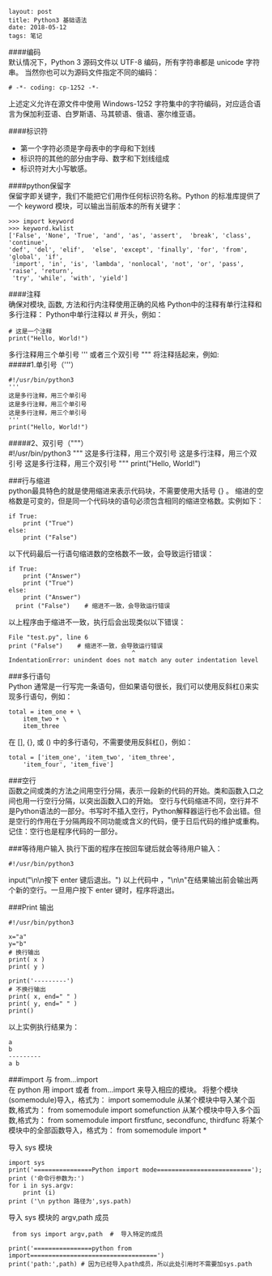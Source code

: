 ```
layout: post
title: Python3 基础语法
date: 2018-05-12
tags: 笔记
```  
####编码  
默认情况下，Python 3 源码文件以 UTF-8 编码，所有字符串都是 unicode 字符串。 当然你也可以为源码文件指定不同的编码：  
	
	# -*- coding: cp-1252 -*-  
	
 
上述定义允许在源文件中使用 Windows-1252 字符集中的字符编码，对应适合语言为保加利亚语、白罗斯语、马其顿语、俄语、塞尔维亚语。  

####标识符 

- 第一个字符必须是字母表中的字母和下划线  
- 标识符的其他的部分由字母、数字和下划线组成  
- 标识符对大小写敏感。  

####python保留字  
保留字即关键字，我们不能把它们用作任何标识符名称。Python 的标准库提供了一个 keyword 模块，可以输出当前版本的所有关键字：   

	>>> import keyword
	>>> keyword.kwlist
	['False', 'None', 'True', 'and', 'as', 'assert',  'break', 'class', 'continue',   
	'def', 'del', 'elif',  'else', 'except', 'finally', 'for', 'from', 'global', 'if',  
	 'import', 'in', 'is', 'lambda', 'nonlocal', 'not', 'or', 'pass', 'raise', 'return',   
	 'try', 'while', 'with', 'yield']  
	
####注释  
确保对模块, 函数, 方法和行内注释使用正确的风格
Python中的注释有单行注释和多行注释：
Python中单行注释以 # 开头，例如： 

	# 这是一个注释
	print("Hello, World!")   
	
多行注释用三个单引号 ''' 或者三个双引号 """ 将注释括起来，例如:  
#####1.单引号（'''）  

	#!/usr/bin/python3 
	'''
	这是多行注释，用三个单引号
	这是多行注释，用三个单引号 
	这是多行注释，用三个单引号
	'''
	print("Hello, World!")   
	
#####2、双引号（"""）  
	#!/usr/bin/python3 
	"""
	这是多行注释，用三个双引号
	这是多行注释，用三个双引号 
	这是多行注释，用三个双引号
	"""
	print("Hello, World!")   
	
###行与缩进  
python最具特色的就是使用缩进来表示代码块，不需要使用大括号 {} 。
缩进的空格数是可变的，但是同一个代码块的语句必须包含相同的缩进空格数。实例如下：  

	if True:
    	print ("True")
	else:
    	print ("False")   
    	
 以下代码最后一行语句缩进数的空格数不一致，会导致运行错误：  
 
 	if True:
    	print ("Answer")
    	print ("True")
	else:
    	print ("Answer")
  	  print ("False")    # 缩进不一致，会导致运行错误    
  	  
  以上程序由于缩进不一致，执行后会出现类似以下错误：  
  
  	File "test.py", line 6
    print ("False")    # 缩进不一致，会导致运行错误
                                      ^
	IndentationError: unindent does not match any outer indentation level  
	

###多行语句  
Python 通常是一行写完一条语句，但如果语句很长，我们可以使用反斜杠(\)来实现多行语句，例如：  

	total = item_one + \
        item_two + \
        item_three  
        
在 [], {}, 或 () 中的多行语句，不需要使用反斜杠(\)，例如：  

	total = ['item_one', 'item_two', 'item_three',
        'item_four', 'item_five']  
        
###空行  
函数之间或类的方法之间用空行分隔，表示一段新的代码的开始。类和函数入口之间也用一行空行分隔，以突出函数入口的开始。
空行与代码缩进不同，空行并不是Python语法的一部分。书写时不插入空行，Python解释器运行也不会出错。但是空行的作用在于分隔两段不同功能或含义的代码，便于日后代码的维护或重构。
记住：空行也是程序代码的一部分。
  
###等待用户输入
执行下面的程序在按回车键后就会等待用户输入：

	#!/usr/bin/python3

input("\n\n按下 enter 键后退出。")
以上代码中 ，"\n\n"在结果输出前会输出两个新的空行。一旦用户按下 enter 键时，程序将退出。

###Print 输出

	#!/usr/bin/python3

	x="a"
	y="b"
	# 换行输出
	print( x )
	print( y )
	
	print('---------')
	# 不换行输出
	print( x, end=" " )
	print( y, end=" " )
	print()  
	
以上实例执行结果为：

	a
	b
	---------
	a b  
	
###import 与 from...import  
在 python 用 import 或者 from...import 来导入相应的模块。
将整个模块(somemodule)导入，格式为： import somemodule
从某个模块中导入某个函数,格式为： from somemodule import somefunction
从某个模块中导入多个函数,格式为： from somemodule import firstfunc, secondfunc, thirdfunc
将某个模块中的全部函数导入，格式为： from somemodule import *
	
导入 sys 模块  

	import sys
	print('================Python import mode==========================');
	print ('命令行参数为:')
	for i in sys.argv:
	    print (i)
	print ('\n python 路径为',sys.path)

 
 导入 sys 模块的 argv,path 成员  
 
	 from sys import argv,path  #  导入特定的成员
	 
	print('================python from import===================================')
	print('path:',path) # 因为已经导入path成员，所以此处引用时不需要加sys.path   
	

	
